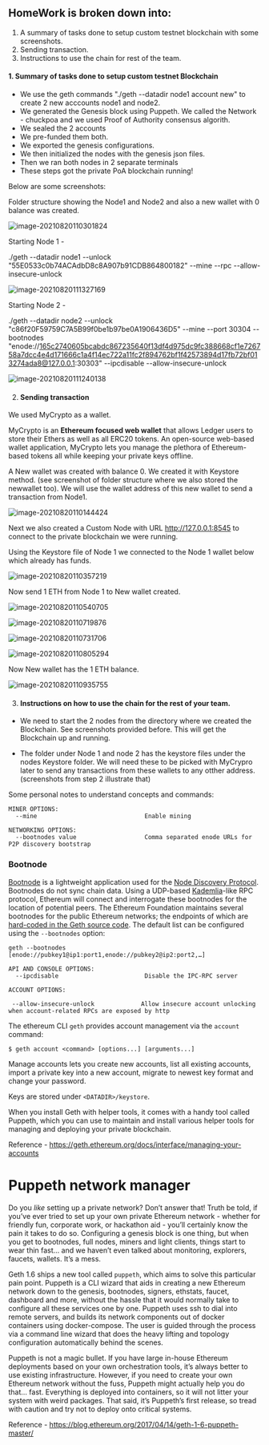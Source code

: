 

## HomeWork is broken down into:

1) A summary of tasks done to setup custom testnet blockchain with some screenshots.
2) Sending transaction.
3) Instructions to use the chain for rest of the team.



#### 1. Summary of tasks done to setup custom testnet Blockchain

* We use the geth commands "./geth --datadir node1 account new" to create 2 new acccounts node1 and node2.
* We generated the Genesis block using Puppeth. We called the Network - chuckpoa and we used Proof of Authority consensus algorith. 
* We sealed the 2 accounts 
* We pre-funded them both. 
* We exported the genesis configurations.
* We then initialized the nodes with the genesis json files. 
* Then we ran both nodes in 2 separate terminals 
* These steps got the private PoA blockchain running!



Below are some screenshots:

Folder structure showing the Node1 and Node2 and also a new wallet with 0 balance was created.

![image-20210820110301824](images1/image-20210820110301824.png)





Starting Node 1 - 

./geth --datadir node1 --unlock "55E0533c0b74ACAdbD8c8A907b91CDB864800182" --mine --rpc --allow-insecure-unlock

![image-20210820111327169](images1/image-20210820111327169.png)





Starting Node 2 - 

./geth --datadir node2 --unlock "c86f20F59759C7A5B99f0be1b97be0A1906436D5" --mine --port 30304 --bootnodes "enode://165c2740605bcabdc867235640f13df4d975dc9fc388668cf1e726758a7dcc4e4d171666c1a4f14ec722a11fc2f894762bf1f42573894d17fb72bf013274ada8@127.0.0.1:30303" --ipcdisable --allow-insecure-unlock

![image-20210820111240138](images1/image-20210820111240138.png)









2. #### Sending transaction

We used MyCrypto as a wallet. 

MyCrypto is an **Ethereum focused web wallet** that allows Ledger users to store their Ethers as well as all ERC20 tokens. An open-source web-based wallet application, MyCrypto lets you manage the plethora of Ethereum-based tokens all while keeping your private keys offline.

A New wallet was created with balance 0. We created it with Keystore method. (see screenshot of  folder structure where we also stored  the newwallet too). We  will use the wallet address of this new wallet to send a  transaction from Node1.

![image-20210820110144424](images1/image-20210820110144424.png)





Next we also created a Custom Node with URL http://127.0.0.1:8545 to connect to the private blockchain we were running. 

Using the Keystore file of Node 1 we connected to the Node 1  wallet below which already has funds.

![image-20210820110357219](images1/image-20210820110357219.png)





Now send 1 ETH from Node 1 to New wallet created.

![image-20210820110540705](images1/image-20210820110540705.png)







![image-20210820110719876](images1/image-20210820110719876.png)









![image-20210820110731706](images1/image-20210820110731706.png)





![image-20210820110805294](images1/image-20210820110805294.png)







Now New wallet has the 1 ETH balance.

![image-20210820110935755](images1/image-20210820110935755.png)





3. #### Instructions on how to use the chain for the rest of your team.

- We need to start the 2 nodes from the directory where we created the Blockchain. See screenshots provided before. This will get the Blockchain up and running.

- The folder under Node 1 and node 2 has the keystore files under the nodes Keystore folder. We will need these to be picked with MyCrypro later to  send any transactions from these wallets  to  any otther address. (screenshots from step 2 illustrate that)

  















Some personal notes to understand concepts and commands:

```
MINER OPTIONS:
  --mine                              Enable mining
```

```
NETWORKING OPTIONS:
  --bootnodes value                   Comma separated enode URLs for P2P discovery bootstrap
```

### Bootnode

[Bootnode](https://github.com/ethereum/go-ethereum/wiki/Setting-up-private-network-or-local-cluster#setup-bootnode) is a lightweight application used for the [Node Discovery Protocol](https://github.com/ethereum/devp2p/blob/master/rlpx.md#node-discovery). Bootnodes do not sync chain data. Using a UDP-based [Kademlia](https://en.wikipedia.org/wiki/Kademlia)-like RPC protocol, Ethereum will connect and interrogate these bootnodes for the location of potential peers. The Ethereum Foundation maintains several bootnodes for the public Ethereum networks; the endpoints of which are [hard-coded in the Geth source code](https://github.com/ethereum/go-ethereum/blob/master/params/bootnodes.go). The default list can be configured using the `--bootnodes` option:

```
geth --bootnodes [enode://pubkey1@ip1:port1,enode://pubkey2@ip2:port2,…]
```



```
API AND CONSOLE OPTIONS:
  --ipcdisable                        Disable the IPC-RPC server
```



```
ACCOUNT OPTIONS:
```

```
 --allow-insecure-unlock             Allow insecure account unlocking when account-related RPCs are exposed by http
```



The ethereum CLI `geth` provides account management via the `account` command:

```
$ geth account <command> [options...] [arguments...]
```

Manage accounts lets you create new accounts, list all existing accounts, import a private key into a new account, migrate to newest key format and change your password.

Keys are stored under `<DATADIR>/keystore`. 

When you install Geth with helper tools, it comes with a handy tool called Puppeth, which you can use to maintain and install various helper tools for managing and deploying your private blockchain.

Reference - https://geth.ethereum.org/docs/interface/managing-your-accounts





# Puppeth network manager

Do you *like* setting up a private network? Don’t answer that! Truth be told, if you’ve ever tried to set up your own private Ethereum network - whether for friendly fun, corporate work, or hackathon aid - you’ll certainly know the pain it takes to do so. Configuring a genesis block is one thing, but when you get to bootnodes, full nodes, miners and light clients, things start to wear thin fast… and we haven’t even talked about monitoring, explorers, faucets, wallets. It’s a mess.

Geth 1.6 ships a new tool called `puppeth`, which aims to solve this particular pain point. Puppeth is a CLI wizard that aids in creating a new Ethereum network down to the genesis, bootnodes, signers, ethstats, faucet, dashboard and more, without the hassle that it would normally take to configure all these services one by one. Puppeth uses ssh to dial into remote servers, and builds its network components out of docker containers using docker-compose. The user is guided through the process via a command line wizard that does the heavy lifting and topology configuration automatically behind the scenes.

Puppeth is not a magic bullet. If you have large in-house Ethereum deployments based on your own orchestration tools, it’s always better to use existing infrastructure. However, if you need to create your own Ethereum network without the fuss, Puppeth might actually help you do that… fast. Everything is deployed into containers, so it will not litter your system with weird packages. That said, it’s Puppeth’s first release, so tread with caution and try not to deploy onto critical systems.

Reference - https://blog.ethereum.org/2017/04/14/geth-1-6-puppeth-master/









